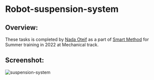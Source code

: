 # Robot-suspension-system
## Overview:

These tasks is completed by [Nada Oteif](https://sa.linkedin.com/in/nadaoteif) as a part of [Smart Method](https://s-m.com.sa/en/index.html) for Summer training in 2022 at Mechanical track.

## Screenshot:

![suspension-system](https://user-images.githubusercontent.com/85653190/184607470-ca2f4a45-67ee-48d4-8c30-b02a4a50bcde.jpg)
